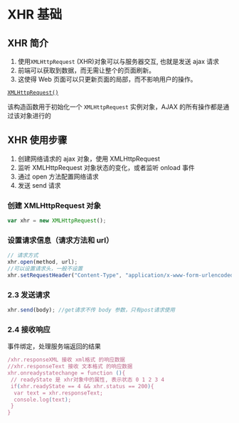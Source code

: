 # XHR 基础

## XHR 简介

1. 使用`XMLHttpRequest` (XHR)对象可以与服务器交互, 也就是发送 ajax 请求
2. 前端可以获取到数据，而无需让整个的页面刷新。
3. 这使得 Web 页面可以只更新页面的局部，而不影响用户的操作。

[`XMLHttpRequest()`](https://developer.mozilla.org/zh-CN/docs/Web/API/XMLHttpRequest/XMLHttpRequest)

该构造函数用于初始化一个 `XMLHttpRequest` 实例对象，AJAX 的所有操作都是通过该对象进行的

## XHR 使用步骤

1. 创建网络请求的 ajax 对象，使用 XMLHttpRequest
2. 监听 XMLHttpRequest 对象状态的变化，或者监听 onload 事件
3. 通过 open 方法配置网络请求
4. 发送 send 请求

### 创建 XMLHttpRequest 对象

```js
var xhr = new XMLHttpRequest();
```

### 设置请求信息（请求方法和 url）

```js
// 请求方式
xhr.open(method, url);
//可以设置请求头，一般不设置
xhr.setRequestHeader("Content-Type", "application/x-www-form-urlencoded");
```

### 2.3 发送请求

```js
xhr.send(body); //get请求不传 body 参数，只有post请求使用
```

### 2.4 接收响应

事件绑定，处理服务端返回的结果

```js
/xhr.responseXML 接收 xml格式 的响应数据
//xhr.responseText 接收 文本格式 的响应数据
xhr.onreadystatechange = function (){
 // readyState 是 xhr对象中的属性, 表示状态 0 1 2 3 4
 if(xhr.readyState == 4 && xhr.status == 200){
  var text = xhr.responseText;
  console.log(text);
 }
}
```
